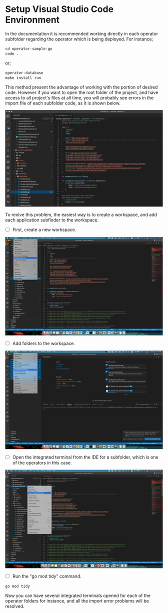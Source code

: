 # Setup Visual Studio Code Environment

In the documentation it is recommended working directly in each operator subfolder regarding the operator which is being deployed. For instance;

```shell
cd operator-sample-go
code .
```

or;

```shell
operator-database
make install run
```

This method present the advantage of working with the portion of desired code. However if you want to open the root folder of the project, and have access to all project's files at all time, you will probably see errors in the import file of each subfolder code, as it is shown below.

![go_import_errors](./images/go_import_errors.png)

To reolve this problem, the easiest way is to create a workspace, and add each application subfloder to the workspace.

- [ ] First, create a new workspace.


![buildworkspace](./images/buildworkspace.png)

- [ ] Add folders to the workspace.


![addfoldertoworkspace](./images/addfoldertoworkspace.png)

- [ ] Open the integrated terminal from the IDE for a subfolder, which is one of the operators in this case.


![open-integrated-terminal](./images/open-integrated-terminal.png)

- [ ] Run the "go mod tidy" command.


```shell
go mod tidy
```

Now you can have several integrated terminals opened for each of the operator folders for instance, and all the import error problems will be resolved.